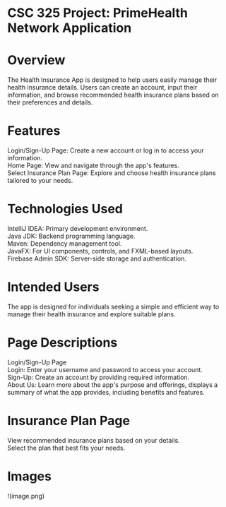 # CSC 325 Project: PrimeHealth Network Application

# Overview
The Health Insurance App is designed to help users easily manage their health insurance details. Users can create an account, input their information, and browse recommended health insurance plans based on their preferences and details.

# Features
Login/Sign-Up Page: Create a new account or log in to access your information. <br>
Home Page: View and navigate through the app's features. <br>
Select Insurance Plan Page: Explore and choose health insurance plans tailored to your needs. <br>
# Technologies Used
IntelliJ IDEA: Primary development environment. <br>
Java JDK: Backend programming language. <br>
Maven: Dependency management tool. <br>
JavaFX: For UI components, controls, and FXML-based layouts. <br>
Firebase Admin SDK: Server-side storage and authentication. <br>
# Intended Users
The app is designed for individuals seeking a simple and efficient way to manage their health insurance and explore suitable plans.
# Page Descriptions
Login/Sign-Up Page <br>
Login: Enter your username and password to access your account. <br>
Sign-Up: Create an account by providing required information. <br>
About Us: Learn more about the app's purpose and offerings, displays a summary of what the app provides, including benefits and features.

# Insurance Plan Page
View recommended insurance plans based on your details. <br>
Select the plan that best fits your needs.

# Images
!(image.png)
